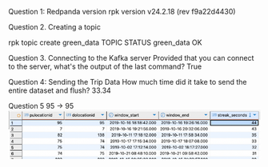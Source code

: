 Question 1: Redpanda version
rpk version v24.2.18 (rev f9a22d4430)

Question 2. Creating a topic

rpk topic create green_data
TOPIC STATUS
green_data OK

Question 3. Connecting to the Kafka server
Provided that you can connect to the server, what's the output of the last command?
True

Question 4: Sending the Trip Data
How much time did it take to send the entire dataset and flush?
33.34

Question 5
95 -> 95
![alt text](image-1.png)
